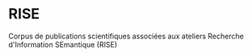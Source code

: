# RISE
Corpus de publications scientifiques associées aux ateliers Recherche d'Information SEmantique (RISE)
